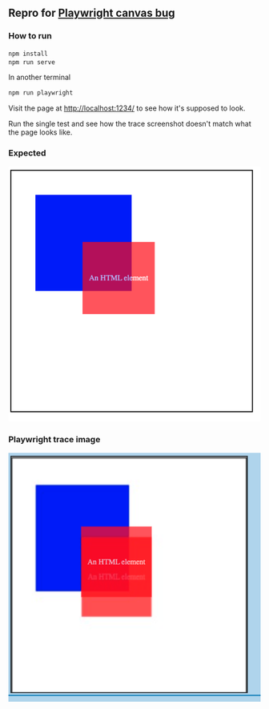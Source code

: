 ## Repro for [Playwright canvas bug](https://github.com/microsoft/playwright/pull/32248#issuecomment-2465461548)

### How to run

```bash
npm install
npm run serve
```

In another terminal
```bash
npm run playwright
```

Visit the page at [http://localhost:1234/](http://localhost:1234/) to see how it's supposed to look.

Run the single test and see how the trace screenshot doesn't match what the page looks like.

### Expected

![expected](./expected.png)

### Playwright trace image

![actual](./actual.png)

